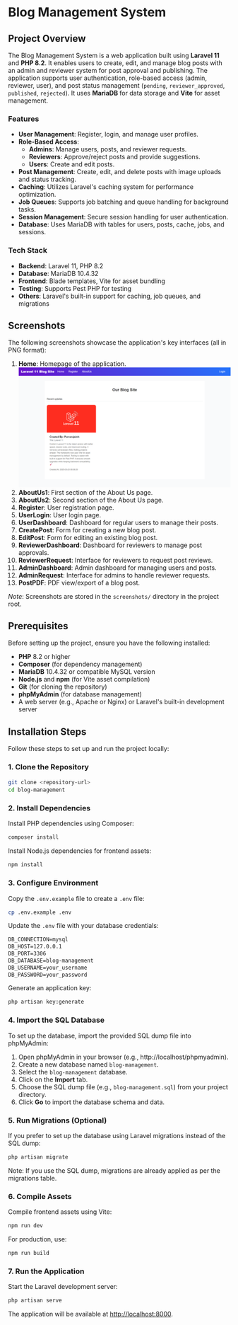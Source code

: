 # Blog Management System

## Project Overview
The Blog Management System is a web application built using **Laravel 11** and **PHP 8.2**. It enables users to create, edit, and manage blog posts with an admin and reviewer system for post approval and publishing. The application supports user authentication, role-based access (admin, reviewer, user), and post status management (`pending`, `reviewer_approved`, `published`, `rejected`). It uses **MariaDB** for data storage and **Vite** for asset management.

### Features
- **User Management**: Register, login, and manage user profiles.
- **Role-Based Access**:
  - **Admins**: Manage users, posts, and reviewer requests.
  - **Reviewers**: Approve/reject posts and provide suggestions.
  - **Users**: Create and edit posts.
- **Post Management**: Create, edit, and delete posts with image uploads and status tracking.
- **Caching**: Utilizes Laravel's caching system for performance optimization.
- **Job Queues**: Supports job batching and queue handling for background tasks.
- **Session Management**: Secure session handling for user authentication.
- **Database**: Uses MariaDB with tables for users, posts, cache, jobs, and sessions.

### Tech Stack
- **Backend**: Laravel 11, PHP 8.2
- **Database**: MariaDB 10.4.32
- **Frontend**: Blade templates, Vite for asset bundling
- **Testing**: Supports Pest PHP for testing
- **Others**: Laravel's built-in support for caching, job queues, and migrations

## Screenshots
The following screenshots showcase the application's key interfaces (all in PNG format):
1. **Home**: Homepage of the application.
![Home](screenshots/Home.png) 
3. **AboutUs1**: First section of the About Us page.
4. **AboutUs2**: Second section of the About Us page.
5. **Register**: User registration page.
6. **UserLogin**: User login page.
7. **UserDashboard**: Dashboard for regular users to manage their posts.
8. **CreatePost**: Form for creating a new blog post.
9. **EditPost**: Form for editing an existing blog post.
10. **ReviewerDashboard**: Dashboard for reviewers to manage post approvals.
11. **ReviewerRequest**: Interface for reviewers to request post reviews.
12. **AdminDashboard**: Admin dashboard for managing users and posts.
13. **AdminRequest**: Interface for admins to handle reviewer requests.
14. **PostPDF**: PDF view/export of a blog post.





*Note*: Screenshots are stored in the `screenshots/` directory in the project root.

## Prerequisites
Before setting up the project, ensure you have the following installed:
- **PHP** 8.2 or higher
- **Composer** (for dependency management)
- **MariaDB** 10.4.32 or compatible MySQL version
- **Node.js** and **npm** (for Vite asset compilation)
- **Git** (for cloning the repository)
- **phpMyAdmin** (for database management)
- A web server (e.g., Apache or Nginx) or Laravel's built-in development server

## Installation Steps
Follow these steps to set up and run the project locally:

### 1. Clone the Repository
```bash
git clone <repository-url>
cd blog-management
```

### 2. Install Dependencies
Install PHP dependencies using Composer:
```bash
composer install
```

Install Node.js dependencies for frontend assets:
```bash
npm install
```

### 3. Configure Environment
Copy the `.env.example` file to create a `.env` file:
```bash
cp .env.example .env
```

Update the `.env` file with your database credentials:
```dotenv
DB_CONNECTION=mysql
DB_HOST=127.0.0.1
DB_PORT=3306
DB_DATABASE=blog-management
DB_USERNAME=your_username
DB_PASSWORD=your_password
```

Generate an application key:
```bash
php artisan key:generate
```

### 4. Import the SQL Database
To set up the database, import the provided SQL dump file into phpMyAdmin:

1. Open phpMyAdmin in your browser (e.g., http://localhost/phpmyadmin).
2. Create a new database named `blog-management`.
3. Select the `blog-management` database.
4. Click on the **Import** tab.
5. Choose the SQL dump file (e.g., `blog-management.sql`) from your project directory.
6. Click **Go** to import the database schema and data.

### 5. Run Migrations (Optional)
If you prefer to set up the database using Laravel migrations instead of the SQL dump:
```bash
php artisan migrate
```
Note: If you use the SQL dump, migrations are already applied as per the migrations table.

### 6. Compile Assets
Compile frontend assets using Vite:
```bash
npm run dev
```

For production, use:
```bash
npm run build
```

### 7. Run the Application
Start the Laravel development server:
```bash
php artisan serve
```
The application will be available at [http://localhost:8000](http://localhost:8000).
